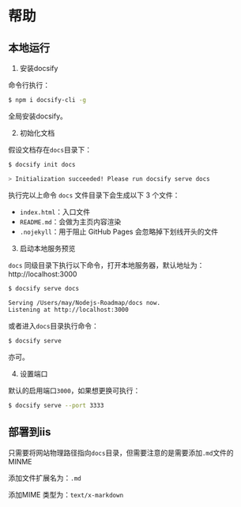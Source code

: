 # 帮助

## 本地运行

1. 安装docsify

命令行执行：
``` bash
$ npm i docsify-cli -g
```
全局安装docsify。

2. 初始化文档

假设文档存在`docs`目录下：
``` bash
$ docsify init docs

> Initialization succeeded! Please run docsify serve docs
```
执行完以上命令 `docs` 文件目录下会生成以下 3 个文件：

- `index.html`：入口文件
- `README.md`：会做为主页内容渲染
- `.nojekyll`：用于阻止 GitHub Pages 会忽略掉下划线开头的文件

3. 启动本地服务预览

`docs` 同级目录下执行以下命令，打开本地服务器，默认地址为：http://localhost:3000
``` bash
$ docsify serve docs

Serving /Users/may/Nodejs-Roadmap/docs now.
Listening at http://localhost:3000
```

或者进入`docs`目录执行命令：
``` bash
$ docsify serve
```
亦可。

4. 设置端口

默认的启用端口`3000`，如果想更换可执行：

``` bash
$ docsify serve --port 3333
```

## 部署到iis

只需要将网站物理路径指向`docs`目录，但需要注意的是需要添加`.md`文件的MINME

添加文件扩展名为：`.md`

添加MIME 类型为：`text/x-markdown`